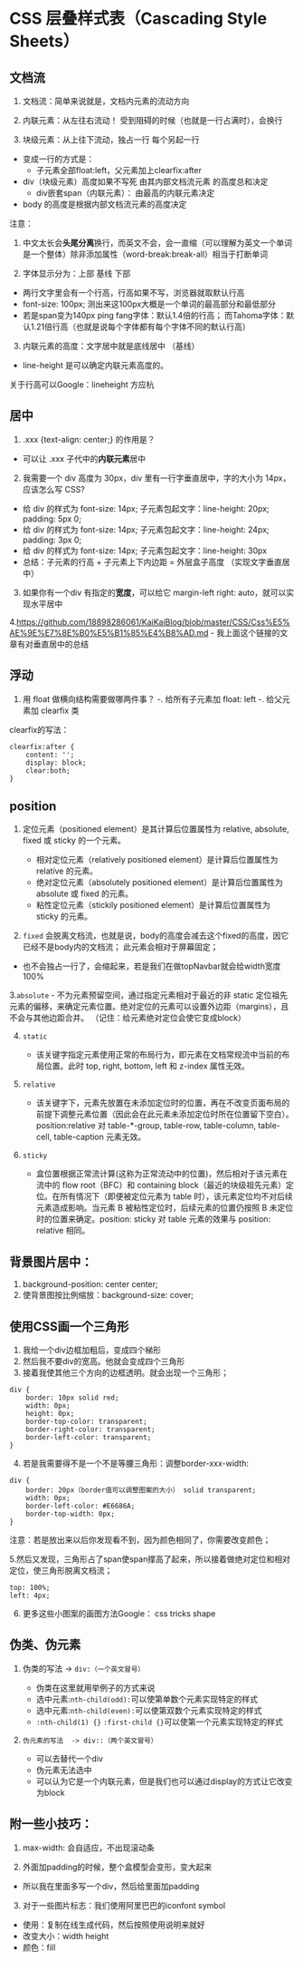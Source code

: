 # CSS 层叠样式表（Cascading Style Sheets）

## 文档流
1. 文档流：简单来说就是，文档内元素的流动方向

2. 内联元素：从左往右流动！ 受到阻碍的时候（也就是一行占满时），会换行

3. 块级元素：从上往下流动，独占一行  每个另起一行
  - 变成一行的方式是：
    - 子元素全部float:left，父元素加上clearfix:after 
  - div（块级元素）高度如果不写死 由其内部文档流元素 的高度总和决定
    - div嵌套span（内联元素）： 由最高的内联元素决定
  - body 的高度是根据内部文档流元素的高度决定

注意：

1. 中文太长会**头尾分离**换行，而英文不会，会一直缩（可以理解为英文一个单词是一个整体）除非添加属性（word-break:break-all）相当于打断单词

2. 字体显示分为：上部 基线 下部
  - 两行文字里会有一个行高，行高如果不写，浏览器就取默认行高
  - font-size: 100px;  测出来这100px大概是一个单词的最高部分和最低部分
  - 若是span变为140px  ping fang字体：默认1.4倍的行高；  而Tahoma字体：默认1.21倍行高（也就是说每个字体都有每个字体不同的默认行高）


3. 内联元素的高度：文字居中就是底线居中  （基线）
  - line-height 是可以确定内联元素高度的。

关于行高可以Google：lineheight   方应杭


## 居中

1. .xxx {text-align: center;} 的作用是？
  - 可以让 .xxx 子代中的**内联元素**居中

2. 我需要一个 div 高度为 30px，div 里有一行字垂直居中，字的大小为 14px，应该怎么写 CSS?
  - 给 div 的样式为 font-size: 14px; 子元素包起文字：line-height: 20px; padding: 5px 0;
  - 给 div 的样式为 font-size: 14px; 子元素包起文字：line-height: 24px; padding: 3px 0;
  - 给 div 的样式为 font-size: 14px; 子元素包起文字：line-height: 30px
  - 总结：子元素的行高 + 子元素上下内边距 = 外层盒子高度 （实现文字垂直居中）

3. 如果你有一个div 有指定的**宽度**，可以给它 margin-left right: auto，就可以实现水平居中
  
4.https://github.com/18898286061/KaiKaiBlog/blob/master/CSS/Css%E5%AE%9E%E7%8E%B0%E5%B1%85%E4%B8%AD.md
	- 我上面这个链接的文章有对垂直居中的总结


## 浮动
1. 用 float 做横向结构需要做哪两件事？
  -. 给所有子元素加 float: left 
  -. 给父元素加 clearfix 类

clearfix的写法：
```
clearfix:after {
	content: '';
	display: block;
	clear:both;
}
```
  
  
## position

1. 定位元素（positioned element）是其计算后位置属性为 relative, absolute, fixed 或 sticky 的一个元素。
	- 相对定位元素（relatively positioned element）是计算后位置属性为 relative 的元素。
	- 绝对定位元素（absolutely positioned element）是计算后位置属性为 absolute 或 fixed 的元素。
	- 粘性定位元素（stickily positioned element）是计算后位置属性为 sticky 的元素。
  
2. `fixed` 会脱离文档流，也就是说，body的高度会减去这个fixed的高度，因它已经不是body内的文档流； 此元素会相对于屏幕固定；
  - 也不会独占一行了，会缩起来，若是我们在做topNavbar就会给width宽度100% 

3.`absolute`
	- 不为元素预留空间，通过指定元素相对于最近的非 static 定位祖先元素的偏移，来确定元素位置。绝对定位的元素可以设置外边距（margins），且不会与其他边距合并。 （记住：给元素绝对定位会使它变成block）
	
4. `static`
	- 该关键字指定元素使用正常的布局行为，即元素在文档常规流中当前的布局位置。此时 top, right, bottom, left 和 z-index 属性无效。

5. `relative`
	- 该关键字下，元素先放置在未添加定位时的位置，再在不改变页面布局的前提下调整元素位置（因此会在此元素未添加定位时所在位置留下空白）。position:relative 对 table-*-group, table-row, table-column, table-cell, table-caption 元素无效。

6. `sticky `
	- 盒位置根据正常流计算(这称为正常流动中的位置)，然后相对于该元素在流中的 flow root（BFC）和 containing block（最近的块级祖先元素）定位。在所有情况下（即便被定位元素为 table 时），该元素定位均不对后续元素造成影响。当元素 B 被粘性定位时，后续元素的位置仍按照 B 未定位时的位置来确定。position: sticky 对 table 元素的效果与 position: relative 相同。
	
	
## 背景图片居中：
1. background-position: center center;
2. 使背景图按比例缩放：background-size: cover;




## 使用CSS画一个三角形

1. 我给一个div边框加粗后，变成四个梯形
2. 然后我不要div的宽高。他就会变成四个三角形
3. 接着我使其他三个方向的边框透明。就会出现一个三角形；
```
div {
	border: 10px solid red;
	width: 0px;
	height: 0px;
	border-top-color: transparent;
	border-right-color: transparent;
	border-left-color: transparent;
}
```

4. 若是我需要得不是一个不是等腰三角形：调整border-xxx-width:
```
div {
	border: 20px（border值可以调整图案的大小） solid transparent;
	width: 0px;
	border-left-color: #E6686A;
	border-top-width: 0px;
}
```
注意：若是放出来以后你发现看不到，因为颜色相同了，你需要改变颜色；

5.然后又发现，三角形占了span使span撑高了起来，所以接着做绝对定位和相对定位，使三角形脱离文档流；
```
top: 100%;
left: 4px;
```
6. 更多这些小图案的画图方法Google： css tricks shape
  


## 伪类、伪元素
1. 伪类的写法 ->  `div:（一个英文冒号）`
	- 伪类在这里就用举例子的方式来说
	- 选中元素:`nth-child(odd):`可以使第单数个元素实现特定的样式
	- 选中元素:`nth-child(even):`可以使第双数个元素实现特定的样式
	- `:nth-child(1) {}` `:first-child {}`可以使第一个元素实现特定的样式



2. `伪元素的写法  -> div::（两个英文冒号）`
	- 可以去替代一个div
	- 伪元素无法选中
	- 可以认为它是一个内联元素，但是我们也可以通过display的方式让它改变为block


  
  
## 附一些小技巧：
1. max-width:  会自适应，不出现滚动条
  
2. 外面加padding的时候，整个盒模型会变形，变大起来
  - 所以我在里面多写一个div，然后给里面加padding
  
3. 对于一些图片标志：我们使用阿里巴巴的iconfont symbol 
  - 使用：复制在线生成代码，然后按照使用说明来就好
  - 改变大小：width height 
  - 颜色：fill
  
  
  
  
  
  
  
  
  
  
  
  
  

